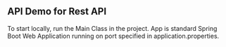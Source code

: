 ## API Demo for Rest API
To start locally, run the Main Class in the project. App is standard Spring Boot Web Application running on port specified in application.properties.
